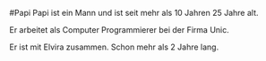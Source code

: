 #Papi
Papi ist ein Mann und ist seit mehr als 10 Jahren 25 Jahre alt.

Er arbeitet als Computer Programmierer bei der Firma Unic.

Er ist mit Elvira zusammen. Schon mehr als 2 Jahre lang.
